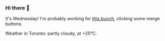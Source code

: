 ### Hi there :wave:

It's Wednesday! I'm probably working for [this bunch](https://github.com/kohofinancial), clicking some merge buttons.

Weather in Toronto: partly cloudy, at +25°C.
